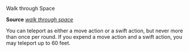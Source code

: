 Walk through Space

**Source** [_walk through space_](/pathfinderRPG/prd/ultimateCombat/spells/walkThroughSpace.html#_walk-through-space)

You can teleport as either a move action or a swift action, but never more than once per round. If you expend a move action and a swift action, you may teleport up to 60 feet.

